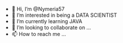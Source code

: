 - 👋 Hi, I’m @Nymeria57
- 👀 I’m interested in being a DATA SCIENTIST
- 🌱 I’m currently learning JAVA
- 💞️ I’m looking to collaborate on ...
- 📫 How to reach me ...

<!---
Nymeria57/Nymeria57 is a ✨ special ✨ repository because its `README.md` (this file) appears on your GitHub profile.
You can click the Preview link to take a look at your changes.
--->
